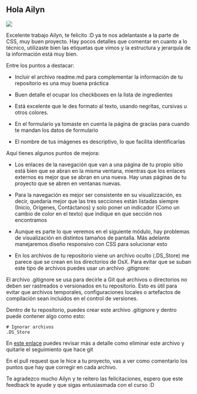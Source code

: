 ## Hola Ailyn
![](https://http2.mlstatic.com/D_NQ_NP_2X_937616-MLM52691732664_122022-F.webp)

Excelente trabajo Ailyn, te felicito :D ya te nos adelantaste a la parte de CSS, muy buen proyecto. Hay pocos detalles que comentar en cuanto a lo técnico, utilizaste bien las etiquetas que vimos y la estructura y jerarquía de la información está muy bien.

Entre los puntos a destacar:

- Incluir el archivo readme.md para complementar la información de tu repositorio es una muy buena práctica

- Buen detalle el ocupar los checkboxes en la lista de ingredientes

- Está excelente que le des formato al texto, usando negritas, cursivas u otros colores.

- En el formulario ya tomaste en cuenta la página de gracias para cuando te mandan los datos de formulario

- El nombre de tus imágenes es descriptivo, lo que facilita identificarlas

Aquí tienes algunos puntos de mejora:

- Los enlaces de la navegación que van a una página de tu propio sitio está bien que se abran en la misma ventana, mientras que los enlaces externos es mejor que se abran en una nueva. Hay unas páginas de tu proyecto que se abren en ventanas nuevas.

- Para la navegación es mejor ser consistente en su visualizzación, es decir, quedaría mejor que las tres secciones están listadas siempre (Inicio, Orígenes, Contáctanos) y solo poner un indicador (Como un cambio de color en el texto) que indique en que sección nos encontramos

- Aunque es parte lo que veremos en el siguiente módulo, hay problemas de visualización en distintos tamaños de pantalla. Más adelante manejaremos diseño responsivo con CSS para solucionar esto

- En los archivos de tu repositorio viene un archivo oculto (.DS_Store) me parece que se crean en los directorios de OsX. Para evitar que se suban este tipo de archivos puedes usar un archivo .gitignore:

El archivo .gitignore se usa para decirle a Git qué archivos o directorios no deben ser rastreados o versionados en tu repositorio. Esto es útil para evitar que archivos temporales, configuraciones locales o artefactos de compilación sean incluidos en el control de versiones.

Dentro de tu repositorio, puedes crear este archivo .gitignore y dentro puede contener algo como esto:

```
# Ignorar archivos 
.DS_Store

```

En [este enlace](https://desarrolloweb.com/articulos/eliminar-archivos-git-gitignore.html) puedes revisar más a detalle como eliminar este archivo y quitarle el seguimiento que hace git

En el pull request que le hice a tu proyecto, vas a ver como comentario los puntos que hay que corregir en cada archivo.

Te agradezco mucho Ailyn y te reitero las felicitaciones, espero que este feedback te ayude y que sigas entusiasmada con el curso :D